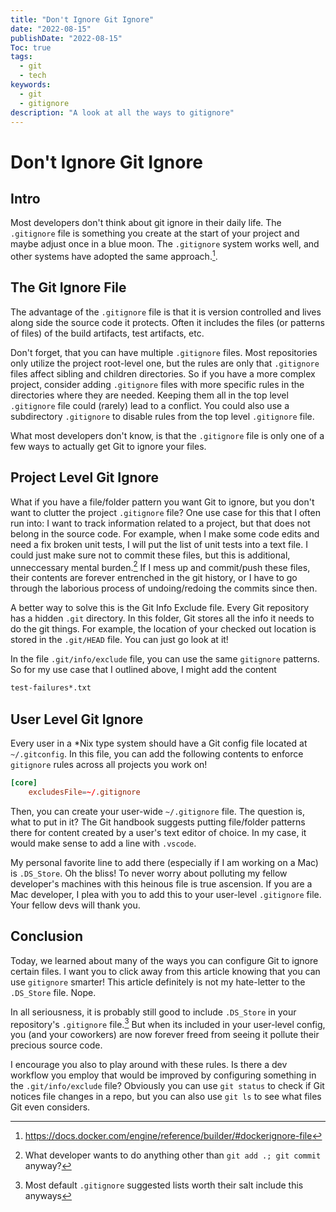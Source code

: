 ```yaml
---
title: "Don't Ignore Git Ignore"
date: "2022-08-15"
publishDate: "2022-08-15"
Toc: true
tags:
  - git
  - tech
keywords: 
  - git
  - gitignore
description: "A look at all the ways to gitignore"
---
```


# Don't Ignore Git Ignore

## Intro

Most developers don't think about git ignore in their daily life. The `.gitignore` file is something you create at the start of your project and maybe adjust once in a blue moon. The `.gitignore` system works well, and other systems have adopted the same approach.[^1]. 

## The Git Ignore File

The advantage of the `.gitignore` file is that it is version controlled and lives along side the source code it protects. Often it includes the files (or patterns of files) of the build artifacts, test artifacts, etc. 

Don't forget, that you can have multiple `.gitignore` files. Most repositories only utilize the project root-level one, but the rules are only that `.gitignore` files affect sibling and children directories. So if you have a more complex project, consider adding `.gitignore` files with more specific rules in the directories where they are needed. Keeping them all in the top level `.gitignore` file could (rarely) lead to a conflict. You could also use a subdirectory `.gitignore` to disable rules from the top level `.gitignore` file. 

What most developers don't know, is that the `.gitignore` file is only one of a few ways to actually get Git to ignore your files. 

## Project Level Git Ignore

What if you have a file/folder pattern you want Git to ignore, but you don't want to clutter the project `.gitignore` file? One use case for this that I often run into: I want to track information related to a project, but that does not belong in the source code. For example, when I make some code edits and need a fix broken unit tests, I will put the list of unit tests into a text file. I could just make sure not to commit these files, but this is additional, unneccessary mental burden.[^2] If I mess up and commit/push these files, their contents are forever entrenched in the git history, or I have to go through the laborious process of undoing/redoing the commits since then. 

A better way to solve this is the Git Info Exclude file. Every Git repository has a hidden `.git` directory. In this folder, Git stores all the info it needs to do the git things. For example, the location of your checked out location is stored in the `.git/HEAD` file. You can just go look at it!

In the file `.git/info/exclude` file, you can use the same `gitignore` patterns. So for my use case that I outlined above, I might add the content

```bash
test-failures*.txt
```

## User Level Git Ignore

Every user in a *Nix type system should have a Git config file located at `~/.gitconfig`. In this file, you can add the following contents to enforce `gitignore` rules across all projects you work on!

```toml
[core]
    excludesFile=~/.gitignore
```

Then, you can create your user-wide `~/.gitignore` file. The question is, what to put in it? The Git handbook suggests putting file/folder patterns there for content created by a user's text editor of choice. In my case, it would make sense to add a line with `.vscode`. 

My personal favorite line to add there (especially if I am working on a Mac) is `.DS_Store`. Oh the bliss! To never worry about polluting my fellow developer's machines with this heinous file is true ascension. If you are a Mac developer, I plea with you to add this to your user-level `.gitignore` file. Your fellow devs will thank you. 

## Conclusion

Today, we learned about many of the ways you can configure Git to ignore certain files. I want you to click away from this article knowing that you can use `gitignore` smarter! This article definitely is not my hate-letter to the `.DS_Store` file. Nope. 

In all seriousness, it is probably still good to include `.DS_Store` in your repository's `.gitignore` file.[^3] But when its included in your user-level config, you (and your coworkers) are now forever freed from seeing it pollute their precious source code. 

I encourage you also to play around with these rules. Is there a dev workflow you employ that would be improved by configuring something in the `.git/info/exclude` file? Obviously you can use `git status` to check if Git notices file changes in a repo, but you can also use `git ls` to see what files Git even considers.

[^1]: https://docs.docker.com/engine/reference/builder/#dockerignore-file
[^2]: What developer wants to do anything other than `git add .; git commit` anyway?
[^3]: Most default `.gitignore` suggested lists worth their salt include this anyways